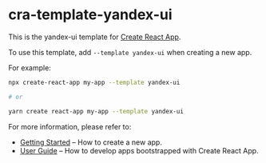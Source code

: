 # cra-template-yandex-ui

This is the yandex-ui template for [Create React App](https://github.com/facebook/create-react-app).

To use this template, add `--template yandex-ui` when creating a new app.

For example:

```sh
npx create-react-app my-app --template yandex-ui

# or

yarn create react-app my-app --template yandex-ui
```

For more information, please refer to:

- [Getting Started](https://create-react-app.dev/docs/getting-started) – How to create a new app.
- [User Guide](https://create-react-app.dev) – How to develop apps bootstrapped with Create React App.
